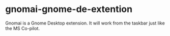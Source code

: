 # gnomai-gnome-de-extention
Gnomai is a Gnome Desktop extension. It will work from the taskbar just like the MS Co-pilot.
